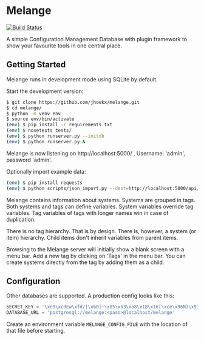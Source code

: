 Melange
=======

[![Build Status](https://travis-ci.org/jhoekx/melange.svg?branch=master)](https://travis-ci.org/jhoekx/melange)

A simple Configuration Management Database with plugin framework to show your
favourite tools in one central place.

Getting Started
---------------

Melange runs in development mode using SQLite by default.

Start the development version:

```bash
$ git clone https://github.com/jhoekx/melange.git
$ cd melange/
$ python -m venv env
$ source env/bin/activate
(env) $ pip install -r requirements.txt
(env) $ nosetests tests/
(env) $ python runserver.py --initdb
(env) $ python runserver.py &
```

Melange is now listening on http://localhost:5000/ .
Username: 'admin', password 'admin'.

Optionally import example data:

```bash
(env) $ pip install requests
(env) $ python scripts/json_import.py --dest=http://localhost:5000/api/ --user=admin --password=admin < examples/example-data.json
```

Melange contains information about systems. Systems are grouped in tags. Both
systems and tags can define variables. System variables override tag variables.
Tag variables of tags with longer names win in case of duplication.

There is no tag hierarchy. That is by design. There is, however, a system (or
item) hierarchy. Child items don't inherit variables from parent items.

Browsing to the Melange server will initially show a blank screen with a menu
bar. Add a new tag by clicking on 'Tags' in the menu bar. You can create systems
directly from the tag by adding them as a child.

Configuration
-------------

Other databases are supported. A production config looks like this:

```python
SECRET_KEY = '\xe9\xcdEw\xfd/|\xb0|~\x05\xb3\xa8\x18\x16[\xce\x96N)\x91d\x1d\xe6'
DATABASE_URL = 'postgresql://melange:<pass>@localhost/melange'
```

Create an environment variable `MELANGE_CONFIG_FILE` with the location of that
file before starting.
